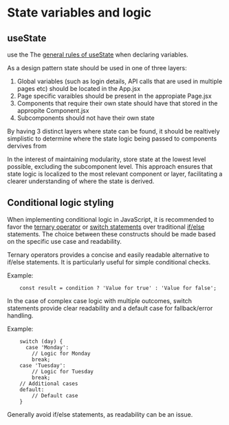 # State variables and logic

## useState

use the The [general rules of useState](https://react.dev/reference/react/useState) when declaring variables.

As a design pattern state should be used in one of three layers:

1. Global variables (such as login details, API calls that are used in multiple pages etc) should be located in the App.jsx 
2. Page specific varaibles should be present in the appropiate Page.jsx
3. Components that require their own state should have that stored in the appropite Component.jsx 
4. Subcomponents should not have their own state

By having 3 distinct layers where state can be found, it should be realtively simplistic to determine where the state logic being passed to components dervives from

In the interest of maintaining modularity, store state at the lowest level possible, excluding the subcomponent level. This approach ensures that state logic is localized to the most relevant component or layer, facilitating a clearer understanding of where the state is derived.


## Conditional logic styling

When implementing conditional logic in JavaScript, it is recommended to favor the [ternary operator](https://developer.mozilla.org/en-US/docs/Web/JavaScript/Reference/Operators/Conditional_operator) or [switch statements](https://developer.mozilla.org/en-US/docs/Web/JavaScript/Reference/Statements/switch) over traditional [if/else](https://developer.mozilla.org/en-US/docs/Web/JavaScript/Reference/Statements/if...else) statements. The choice between these constructs should be made based on the specific use case and readability.

Ternary operators provides a concise and easily readable alternative to if/else statements. It is particularly useful for simple conditional checks.

Example:

        const result = condition ? 'Value for true' : 'Value for false';


In the case of complex case logic with multiple outcomes, switch statements provide clear readability and a default case for fallback/error handling.

Example:

        switch (day) {
          case 'Monday':
            // Logic for Monday
            break;
        case 'Tuesday':
            // Logic for Tuesday
            break;
        // Additional cases
        default:
            // Default case
        }


Generally avoid if/else statements, as readability can be an issue.

